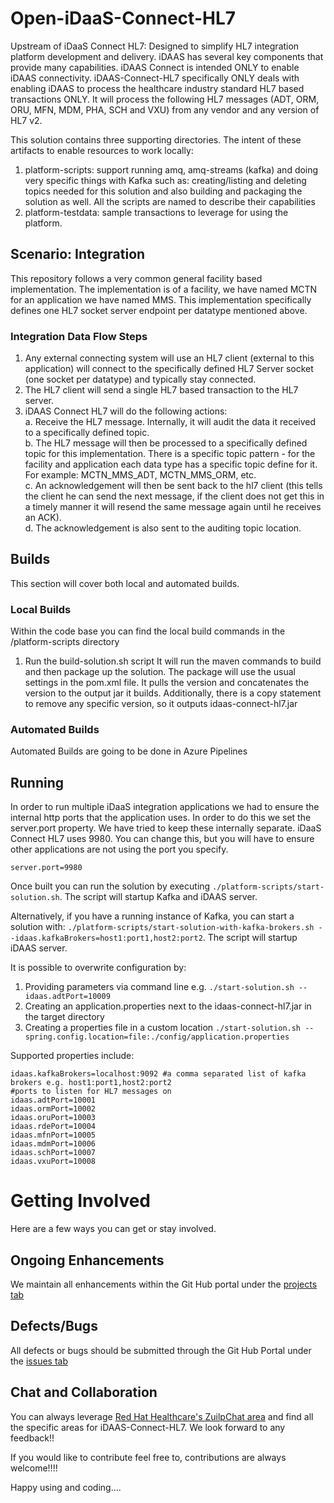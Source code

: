 # Open-iDaaS-Connect-HL7
Upstream of iDaaS Connect HL7: Designed to simplify HL7 integration platform development and delivery.
iDAAS has several key components that provide many capabilities. iDAAS Connect is intended ONLY
to enable iDAAS connectivity. iDAAS-Connect-HL7 specifically ONLY deals with enabling
iDAAS to process the healthcare industry standard HL7 based transactions ONLY.
It will process the following HL7 messages (ADT, ORM, ORU, MFN, MDM, PHA, SCH and VXU)
from any vendor and any version of HL7 v2.

This solution contains three supporting directories. The intent of these artifacts to enable
resources to work locally: <br/>
1. platform-scripts: support running amq, amq-streams (kafka) and doing very specific things with
   Kafka such as: creating/listing and deleting topics needed for this solution
   and also building and packaging the solution as well. All the scripts are named to describe their capabilities <br/>
2. platform-testdata: sample transactions to leverage for using the platform.

## Scenario: Integration
This repository follows a very common general facility based implementation. The implementation
is of a facility, we have named MCTN for an application we have named MMS. This implementation
specifically defines one HL7 socket server endpoint per datatype mentioned above.

### Integration Data Flow Steps

1. Any external connecting system will use an HL7 client (external to this application) will connect to the specifically defined HL7
   Server socket (one socket per datatype) and typically stay connected.
2. The HL7 client will send a single HL7 based transaction to the HL7 server.
3. iDAAS Connect HL7 will do the following actions:<br/>
   a. Receive the HL7 message. Internally, it will audit the data it received to
   a specifically defined topic.<br/>
   b. The HL7 message will then be processed to a specifically defined topic for this implementation. There is a
   specific topic pattern -  for the facility and application each data type has a specific topic define for it.
   For example: MCTN_MMS_ADT, MCTN_MMS_ORM, etc. <br/>
   c. An acknowledgement will then be sent back to the hl7 client (this tells the client he can send the next message,
   if the client does not get this in a timely manner it will resend the same message again until he receives an ACK).<br/>
   d. The acknowledgement is also sent to the auditing topic location.<br/>

## Builds
This section will cover both local and automated builds.

### Local Builds
Within the code base you can find the local build commands in the /platform-scripts directory
1.  Run the build-solution.sh script
    It will run the maven commands to build and then package up the solution. The package will use the usual settings
    in the pom.xml file. It pulls the version and concatenates the version to the output jar it builds.
    Additionally, there is a copy statement to remove any specific version, so it outputs idaas-connect-hl7.jar

### Automated Builds
Automated Builds are going to be done in Azure Pipelines

## Running
In order to run multiple iDaaS integration applications we had to ensure the internal http ports that
the application uses. In order to do this we set the server.port property. We have tried to keep these internally
separate. iDaaS Connect HL7 uses 9980. You can change this, but you will have to ensure other applications are not
using the port you specify.

```properties
server.port=9980
```

Once built you can run the solution by executing `./platform-scripts/start-solution.sh`.
The script will startup Kafka and iDAAS server.

Alternatively, if you have a running instance of Kafka, you can start a solution with:
`./platform-scripts/start-solution-with-kafka-brokers.sh --idaas.kafkaBrokers=host1:port1,host2:port2`.
The script will startup iDAAS server.

It is possible to overwrite configuration by:
1. Providing parameters via command line e.g.
   `./start-solution.sh --idaas.adtPort=10009`
2. Creating an application.properties next to the idaas-connect-hl7.jar in the target directory
3. Creating a properties file in a custom location `./start-solution.sh --spring.config.location=file:./config/application.properties`

Supported properties include:
```properties
idaas.kafkaBrokers=localhost:9092 #a comma separated list of kafka brokers e.g. host1:port1,host2:port2
#ports to listen for HL7 messages on
idaas.adtPort=10001 
idaas.ormPort=10002
idaas.oruPort=10003
idaas.rdePort=10004
idaas.mfnPort=10005
idaas.mdmPort=10006
idaas.schPort=10007
idaas.vxuPort=10008
```

# Getting Involved
Here are a few ways you can get or stay involved.

## Ongoing Enhancements
We maintain all enhancements within the Git Hub portal under the
<a href="https://github.com/RedHat-Healthcare/iDAAS-Connect-HL7/projects" target="_blank">projects tab</a>

## Defects/Bugs
All defects or bugs should be submitted through the Git Hub Portal under the
<a href="https://github.com/RedHat-Healthcare/iDAAS-Connect-HL7/issues" target="_blank">issues tab</a>

## Chat and Collaboration
You can always leverage <a href="https://redhathealthcare.zulipchat.com" target="_blank">Red Hat Healthcare's ZuilpChat area</a>
and find all the specific areas for iDAAS-Connect-HL7. We look forward to any feedback!!

If you would like to contribute feel free to, contributions are always welcome!!!!

Happy using and coding....



